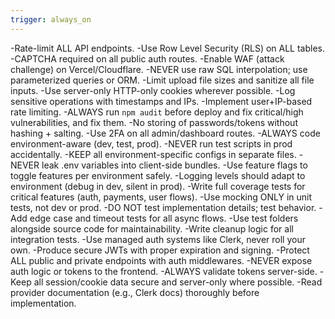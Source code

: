 ```yaml
---
trigger: always_on
---
```


-Rate-limit ALL API endpoints.
-Use Row Level Security (RLS) on ALL tables.
-CAPTCHA required on all public auth routes.
-Enable WAF (attack challenge) on Vercel/Cloudflare.
-NEVER use raw SQL interpolation; use parameterized queries or ORM.
-Limit upload file sizes and sanitize all file inputs.
-Use server-only HTTP-only cookies wherever possible.
-Log sensitive operations with timestamps and IPs.
-Implement user+IP-based rate limiting.
-ALWAYS run `npm audit` before deploy and fix critical/high vulnerabilities, and fix them.
-No storing of passwords/tokens without hashing + salting.
-Use 2FA on all admin/dashboard routes.
-ALWAYS code environment-aware (dev, test, prod).
-NEVER run test scripts in prod accidentally.
-KEEP all environment-specific configs in separate files.
-NEVER leak .env variables into client-side bundles.
-Use feature flags to toggle features per environment safely.
-Logging levels should adapt to environment (debug in dev, silent in prod).
-Write full coverage tests for critical features (auth, payments, user flows).
-Use mocking ONLY in unit tests, not dev or prod.
-DO NOT test implementation details; test behavior.
-Add edge case and timeout tests for all async flows.
-Use test folders alongside source code for maintainability.
-Write cleanup logic for all integration tests.
-Use managed auth systems like Clerk, never roll your own.
-Produce secure JWTs with proper expiration and signing.
-Protect ALL public and private endpoints with auth middlewares.
-NEVER expose auth logic or tokens to the frontend.
-ALWAYS validate tokens server-side.
-Keep all session/cookie data secure and server-only where possible.
-Read provider documentation (e.g., Clerk docs) thoroughly before implementation.
